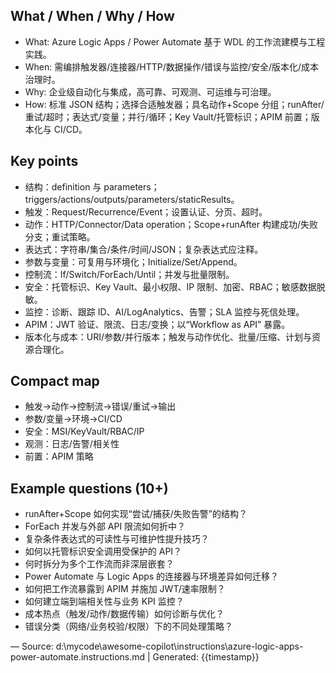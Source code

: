## What / When / Why / How
- What: Azure Logic Apps / Power Automate 基于 WDL 的工作流建模与工程实践。
- When: 需编排触发器/连接器/HTTP/数据操作/错误与监控/安全/版本化/成本治理时。
- Why: 企业级自动化与集成，高可靠、可观测、可运维与可治理。
- How: 标准 JSON 结构；选择合适触发器；具名动作+Scope 分组；runAfter/重试/超时；表达式/变量；并行/循环；Key Vault/托管标识；APIM 前置；版本化与 CI/CD。

## Key points
- 结构：definition 与 parameters；triggers/actions/outputs/parameters/staticResults。
- 触发：Request/Recurrence/Event；设置认证、分页、超时。
- 动作：HTTP/Connector/Data operation；Scope+runAfter 构建成功/失败分支；重试策略。
- 表达式：字符串/集合/条件/时间/JSON；复杂表达式应注释。
- 参数与变量：可复用与环境化；Initialize/Set/Append。
- 控制流：If/Switch/ForEach/Until；并发与批量限制。
- 安全：托管标识、Key Vault、最小权限、IP 限制、加密、RBAC；敏感数据脱敏。
- 监控：诊断、跟踪 ID、AI/LogAnalytics、告警；SLA 监控与死信处理。
- APIM：JWT 验证、限流、日志/变换；以“Workflow as API” 暴露。
- 版本化与成本：URI/参数/并行版本；触发与动作优化、批量/压缩、计划与资源合理化。

## Compact map
- 触发→动作→控制流→错误/重试→输出
- 参数/变量→环境→CI/CD
- 安全：MSI/KeyVault/RBAC/IP
- 观测：日志/告警/相关性
- 前置：APIM 策略

## Example questions (10+)
- runAfter+Scope 如何实现“尝试/捕获/失败告警”的结构？
- ForEach 并发与外部 API 限流如何折中？
- 复杂条件表达式的可读性与可维护性提升技巧？
- 如何以托管标识安全调用受保护的 API？
- 何时拆分为多个工作流而非深层嵌套？
- Power Automate 与 Logic Apps 的连接器与环境差异如何迁移？
- 如何把工作流暴露到 APIM 并施加 JWT/速率限制？
- 如何建立端到端相关性与业务 KPI 监控？
- 成本热点（触发/动作/数据传输）如何诊断与优化？
- 错误分类（网络/业务校验/权限）下的不同处理策略？

—
Source: d:\mycode\awesome-copilot\instructions\azure-logic-apps-power-automate.instructions.md | Generated: {{timestamp}}
